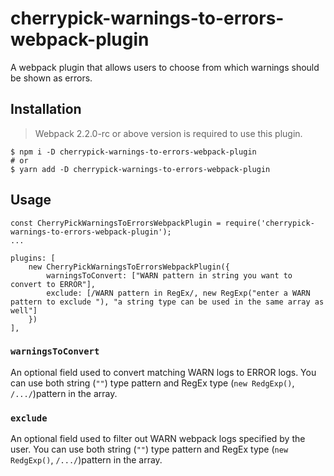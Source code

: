 # cherrypick-warnings-to-errors-webpack-plugin
A webpack plugin that allows users to choose from which warnings should be shown as errors.

## Installation

>  Webpack 2.2.0-rc or above version is required to use this plugin.

```
$ npm i -D cherrypick-warnings-to-errors-webpack-plugin
# or 
$ yarn add -D cherrypick-warnings-to-errors-webpack-plugin
```

## Usage
```
const CherryPickWarningsToErrorsWebpackPlugin = require('cherrypick-warnings-to-errors-webpack-plugin');
...

plugins: [
    new CherryPickWarningsToErrorsWebpackPlugin({
        warningsToConvert: ["WARN pattern in string you want to convert to ERROR"],
        exclude: [/WARN pattern in RegEx/, new RegExp("enter a WARN pattern to exclude "), "a string type can be used in the same array as well"]
    })
],

```

### `warningsToConvert`
An optional field used to convert matching WARN logs to ERROR logs. You can use both string (`""`) type pattern and RegEx type (`new RedgExp()`, `/.../`)pattern in the array. 

### `exclude`
An optional field used to filter out WARN webpack logs specified by the user. You can use both string (`""`) type pattern and RegEx type (`new RedgExp()`, `/.../`)pattern in the array. 
